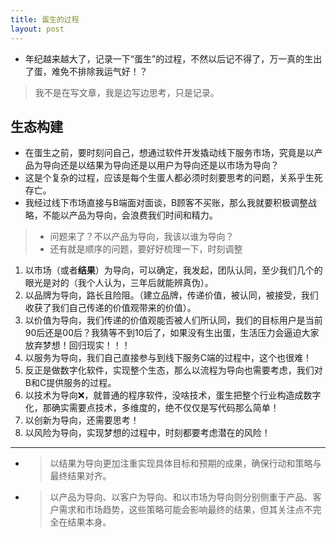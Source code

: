 ```yaml
---
title: 蛋生的过程
layout: post
---
```


+ 年纪越来越大了，记录一下“蛋生”的过程，不然以后记不得了，万一真的生出了蛋，难免不排除我运气好！？
> 我不是在写文章，我是边写边思考，只是记录。

## 生态构建

* 在蛋生之前，要时刻问自己，想通过软件开发撬动线下服务市场，究竟是以产品为导向还是以结果为导向还是以用户为导向还是以市场为导向？
* 这是个复杂的过程，应该是每个生蛋人都必须时刻要思考的问题，关系乎生死存亡。
* 我经过线下市场直接与B端面对面谈，B顾客不买账，那么我就要积极调整战略，不能以产品为导向，会浪费我们时间和精力。

> + 问题来了？不以产品为导向，我该以谁为导向？
> + 还有就是顺序的问题，要好好梳理一下，时刻调整

 1. 以市场（或者**结果**）为导向，可以确定，我发起，团队认同，至少我们几个的眼光是对的（我个人认为，三年后就能辨真伪）。
 2. 以品牌为导向，路长且险阻。（建立品牌，传递价值，被认同，被接受，我们收获了我们自己传递的价值观带来的价值）。
 3. 以价值为导向，我们传递的价值观能否被人们所认同，我们的目标用户是当前90后还是00后？我猜等不到10后了，如果没有生出蛋，生活压力会逼迫大家放弃梦想！回归现实！！！
 4. 以服务为导向，我们自己直接参与到线下服务C端的过程中，这个也很难！
 5. 反正是做数字化软件，实现整个生态，那么以流程为导向也需要考虑，我们对B和C提供服务的过程。
 6. 以技术为导向❌，就普通的程序软件，没啥技术，蛋生把整个行业构造成数字化，那确实需要点技术，多维度的，绝不仅仅是写代码那么简单！
 7. 以创新为导向，还需要思考！
 8. 以风险为导向，实现梦想的过程中，时刻都要考虑潜在的风险！

----------

+ > 以结果为导向更加注重实现具体目标和预期的成果，确保行动和策略与最终结果对齐。
+ > 以产品为导向、以客户为导向、和以市场为导向则分别侧重于产品、客户需求和市场趋势，这些策略可能会影响最终的结果，但其关注点不完全在结果本身。
